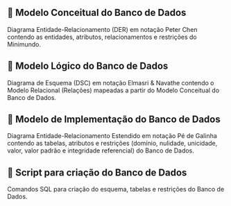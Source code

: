 ## 🔸 Modelo Conceitual do Banco de Dados
Diagrama Entidade-Relacionamento (DER) em notação Peter Chen contendo as entidades, atributos, relacionamentos e restrições do Minimundo.

## 🔸 Modelo Lógico do Banco de Dados
Diagrama de Esquema (DSC) em notação Elmasri & Navathe contendo o Modelo Relacional (Relações) mapeadas a partir do Modelo Conceitual do Banco de Dados.

## 🔸 Modelo de Implementação do Banco de Dados
Diagrama Entidade-Relacionamento Estendido em notação Pé de Galinha contendo as tabelas, atributos e restrições (domínio, nulidade, unicidade, valor, valor padrão e integridade referencial) do Banco de Dados.

## 🔸 Script para criação do Banco de Dados
Comandos SQL para criação do esquema, tabelas e restrições do Banco de Dados.
